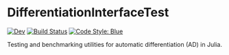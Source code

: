 # DifferentiationInterfaceTest

[![Dev](https://img.shields.io/badge/docs-dev-blue.svg)](https://gdalle.github.io/DifferentiationInterface.jl/DifferentiationInterfaceTest/dev/)
[![Build Status](https://github.com/gdalle/DifferentiationInterface.jl/actions/workflows/CI.yml/badge.svg?branch=main)](https://github.com/gdalle/DifferentiationInterface.jl/actions/workflows/CI.yml?query=branch%3Amain)
[![Code Style: Blue](https://img.shields.io/badge/code%20style-blue-4495d1.svg)](https://github.com/invenia/BlueStyle)

Testing and benchmarking utilities for automatic differentiation (AD) in Julia.